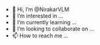 - 👋 Hi, I’m @NirakarVLM
- 👀 I’m interested in ...
- 🌱 I’m currently learning ...
- 💞️ I’m looking to collaborate on ...
- 📫 How to reach me ...

<!---
NirakarVLM/NirakarVLM is a ✨ special ✨ repository because its `README.md` (this file) appears on your GitHub profile.
You can click the Preview link to take a look at your changes
👋 Hi, I’m @NirakarVLM
👀 I’m interested in learning codes
